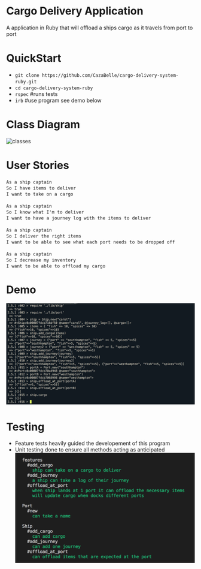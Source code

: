 # Cargo Delivery Application

A application in Ruby that will offload a ships cargo as it travels from port to port

# QuickStart
* `git clone https://github.com/CazaBelle/cargo-delivery-system-ruby.git`
* `cd cargo-delivery-system-ruby`
* `rspec` #runs tests
* `irb` #use program see demo below

# Class Diagram
![classes](ClassDiagrams.jpg)

# User Stories 
```
As a ship captain 
So I have items to deliver 
I want to take on a cargo 

As a ship captain 
So I know what I'm to deliver 
I want to have a journey log with the items to deliver 

As a ship captain 
So I deliver the right items 
I want to be able to see what each port needs to be dropped off 

As a ship captain 
So I decrease my inventory 
I want to be able to offload my cargo
```
# Demo
![demo](images/shipdelivery.png)

# Testing 
* Feature tests heavily guided the developement of this program 
* Unit testing done to ensure all methods acting as anticipated
![](images/tests.png)



